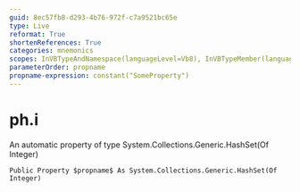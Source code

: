 ```yaml
---
guid: 8ec57fb8-d293-4b76-972f-c7a9521bc65e
type: Live
reformat: True
shortenReferences: True
categories: mnemonics
scopes: InVBTypeAndNamespace(languageLevel=Vb8), InVBTypeMember(languageLevel=Vb8)
parameterOrder: propname
propname-expression: constant("SomeProperty")
---
```


# ph.i

An automatic property of type System.Collections.Generic.HashSet(Of Integer)

```
Public Property $propname$ As System.Collections.Generic.HashSet(Of Integer)
```

